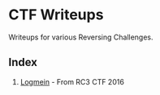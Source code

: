 # CTF Writeups
Writeups for various Reversing Challenges.

## Index

1. [Logmein](./logmein.md) - From RC3 CTF 2016

